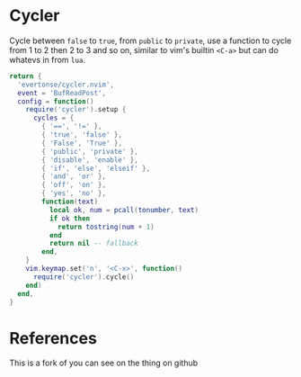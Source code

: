 # Cycler

Cycle between `false` to `true`, from `public` to `private`, use a function to cycle from 1 to 2 then 2 to 3 and so on, similar to vim's builtin `<C-a>` but can do whatevs in from `lua`.

<!-- Useful for those who remaped tmux <C-a> instead of <C-b> -->


```lua
return {
  'evertonse/cycler.nvim',
  event = 'BufReadPost',
  config = function()
    require('cycler').setup {
      cycles = {
        { '==', '!=' },
        { 'true', 'false' },
        { 'False', 'True' },
        { 'public', 'private' },
        { 'disable', 'enable' },
        { 'if', 'else', 'elseif' },
        { 'and', 'or' },
        { 'off', 'on' },
        { 'yes', 'no' },
        function(text)
          local ok, num = pcall(tonumber, text)
          if ok then
            return tostring(num + 1)
          end
          return nil -- fallback
        end,
    }
    vim.keymap.set('n', '<C-x>', function()
      require('cycler').cycle()
    end)
  end,
}
```

# References
This is a fork of you can see on the thing on github
